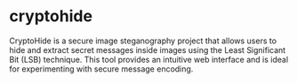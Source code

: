 # cryptohide
CryptoHide is a secure image steganography project that allows users to hide and extract secret messages inside images using the Least Significant Bit (LSB) technique. This tool provides an intuitive web interface and is ideal for experimenting with secure message encoding.
